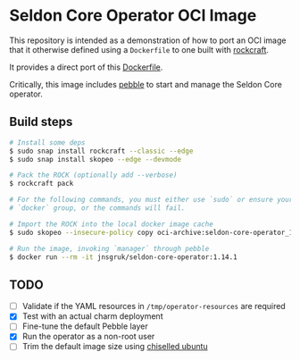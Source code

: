 # Seldon Core Operator OCI Image

This repository is intended as a demonstration of how to port an OCI image that it otherwise
defined using a `Dockerfile` to one built with [rockcraft](https://github.com/canonical/rockcraft).

It provides a direct port of this [Dockerfile](https://github.com/SeldonIO/seldon-core/blob/5591c42b6a40a44641b848d86f9228f623c64598/operator/Dockerfile).

Critically, this image includes [pebble](https://github.com/canonical/pebble) to start and manage
the Seldon Core operator.

## Build steps

```bash
# Install some deps
$ sudo snap install rockcraft --classic --edge
$ sudo snap install skopeo --edge --devmode

# Pack the ROCK (optionally add --verbose)
$ rockcraft pack

# For the following commands, you must either use `sudo` or ensure your user is a member of the
# `docker` group, or the commands will fail.

# Import the ROCK into the local docker image cache
$ sudo skopeo --insecure-policy copy oci-archive:seldon-core-operator_1.14.1_amd64.rock docker-daemon:jnsgruk/seldon-core-operator:1.14.1

# Run the image, invoking `manager` through pebble
$ docker run --rm -it jnsgruk/seldon-core-operator:1.14.1
```

## TODO

- [ ] Validate if the YAML resources in `/tmp/operator-resources` are required
- [x] Test with an actual charm deployment
- [ ] Fine-tune the default Pebble layer
- [x] Run the operator as a non-root user
- [ ] Trim the default image size using [chiselled ubuntu](https://github.com/canonical/chisel)
